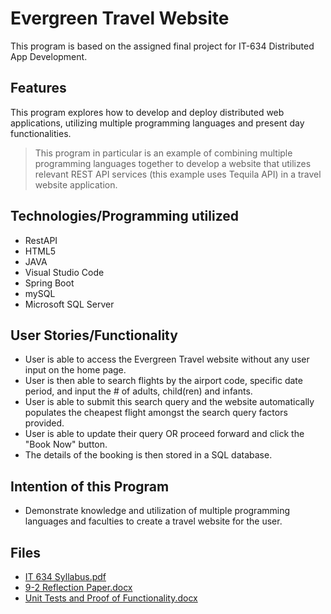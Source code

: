 # Evergreen Travel Website
This program is based on the assigned final project for IT-634 Distributed App Development.

## Features
This program explores how to develop and deploy distributed web applications, utilizing multiple programming languages and present day functionalities.
> This program in particular is an example of combining multiple programming languages together to develop a website that utilizes relevant REST API services (this example uses Tequila API) in a travel website application.

## Technologies/Programming utilized
- RestAPI
- HTML5
- JAVA
- Visual Studio Code
- Spring Boot
- mySQL
- Microsoft SQL Server

## User Stories/Functionality
- User is able to access the Evergreen Travel website without any user input on the home page.
- User is then able to search flights by the airport code, specific date period, and input the # of adults, child(ren) and infants.
- User is able to submit this search query and the website automatically populates the cheapest flight amongst the search query factors provided.
- User is able to update their query OR proceed forward and click the "Book Now" button.
- The details of the booking is then stored in a SQL database.

## Intention of this Program
- Demonstrate knowledge and utilization of multiple programming languages and faculties to create a travel website for the user.

## Files
- [IT 634 Syllabus.pdf](https://github.com/OkinawanEvergreen/Evergreen-Travel-Website/files/9079751/IT.634.Syllabus.pdf)
- [9-2 Reflection Paper.docx](https://github.com/OkinawanEvergreen/Evergreen-Travel-Website/files/9079753/9-2.Reflection.Paper.docx)
- [Unit Tests and Proof of Functionality.docx](https://github.com/OkinawanEvergreen/Evergreen-Travel-Website/files/9079754/Unit.Tests.and.Proof.of.Functionality.docx)
